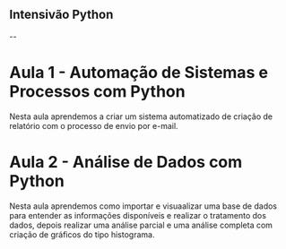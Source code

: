 ## Intensivão Python
--
# Aula 1 - Automação de Sistemas e Processos com Python
Nesta aula aprendemos a criar um sistema automatizado de criação de relatório com o processo de envio por e-mail.

# Aula 2 - Análise de Dados com Python
Nesta aula aprendemos como importar e visuaalizar uma base de dados para entender as informações disponíveis e realizar o tratamento dos dados, depois realizar uma análise parcial e uma análise completa com criação de gráficos do tipo histograma.
